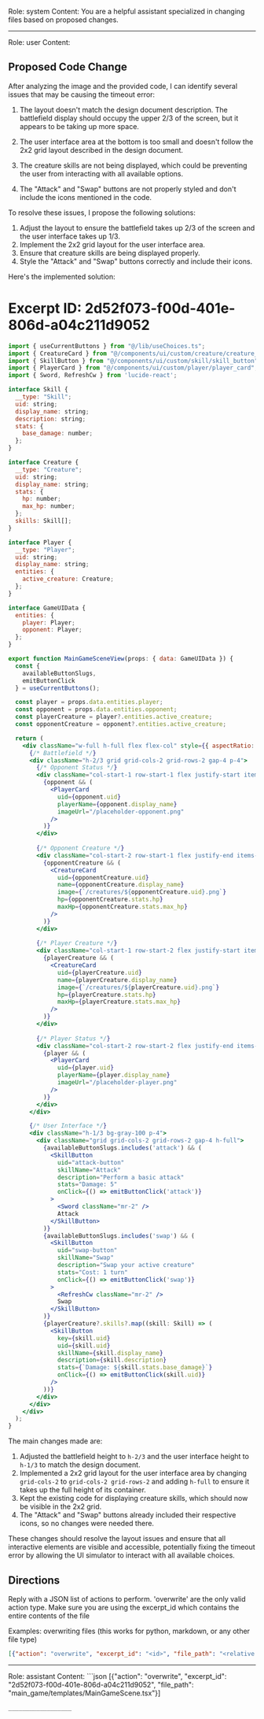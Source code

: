 Role: system
Content: You are a helpful assistant specialized in changing files based on proposed changes.
__________________
Role: user
Content: 
## Proposed Code Change
After analyzing the image and the provided code, I can identify several issues that may be causing the timeout error:

1. The layout doesn't match the design document description. The battlefield display should occupy the upper 2/3 of the screen, but it appears to be taking up more space.

2. The user interface area at the bottom is too small and doesn't follow the 2x2 grid layout described in the design document.

3. The creature skills are not being displayed, which could be preventing the user from interacting with all available options.

4. The "Attack" and "Swap" buttons are not properly styled and don't include the icons mentioned in the code.

To resolve these issues, I propose the following solutions:

1. Adjust the layout to ensure the battlefield takes up 2/3 of the screen and the user interface takes up 1/3.
2. Implement the 2x2 grid layout for the user interface area.
3. Ensure that creature skills are being displayed properly.
4. Style the "Attack" and "Swap" buttons correctly and include their icons.

Here's the implemented solution:

# Excerpt ID: 2d52f073-f00d-401e-806d-a04c211d9052
```jsx main_game/templates/MainGameScene.tsx
import { useCurrentButtons } from "@/lib/useChoices.ts";
import { CreatureCard } from "@/components/ui/custom/creature/creature_card";
import { SkillButton } from "@/components/ui/custom/skill/skill_button";
import { PlayerCard } from "@/components/ui/custom/player/player_card";
import { Sword, RefreshCw } from 'lucide-react';

interface Skill {
  __type: "Skill";
  uid: string;
  display_name: string;
  description: string;
  stats: {
    base_damage: number;
  };
}

interface Creature {
  __type: "Creature";
  uid: string;
  display_name: string;
  stats: {
    hp: number;
    max_hp: number;
  };
  skills: Skill[];
}

interface Player {
  __type: "Player";
  uid: string;
  display_name: string;
  entities: {
    active_creature: Creature;
  };
}

interface GameUIData {
  entities: {
    player: Player;
    opponent: Player;
  };
}

export function MainGameSceneView(props: { data: GameUIData }) {
  const {
    availableButtonSlugs,
    emitButtonClick
  } = useCurrentButtons();

  const player = props.data.entities.player;
  const opponent = props.data.entities.opponent;
  const playerCreature = player?.entities.active_creature;
  const opponentCreature = opponent?.entities.active_creature;

  return (
    <div className="w-full h-full flex flex-col" style={{ aspectRatio: '16/9' }}>
      {/* Battlefield */}
      <div className="h-2/3 grid grid-cols-2 grid-rows-2 gap-4 p-4">
        {/* Opponent Status */}
        <div className="col-start-1 row-start-1 flex justify-start items-start">
          {opponent && (
            <PlayerCard
              uid={opponent.uid}
              playerName={opponent.display_name}
              imageUrl="/placeholder-opponent.png"
            />
          )}
        </div>
        
        {/* Opponent Creature */}
        <div className="col-start-2 row-start-1 flex justify-end items-start">
          {opponentCreature && (
            <CreatureCard
              uid={opponentCreature.uid}
              name={opponentCreature.display_name}
              image={`/creatures/${opponentCreature.uid}.png`}
              hp={opponentCreature.stats.hp}
              maxHp={opponentCreature.stats.max_hp}
            />
          )}
        </div>
        
        {/* Player Creature */}
        <div className="col-start-1 row-start-2 flex justify-start items-end">
          {playerCreature && (
            <CreatureCard
              uid={playerCreature.uid}
              name={playerCreature.display_name}
              image={`/creatures/${playerCreature.uid}.png`}
              hp={playerCreature.stats.hp}
              maxHp={playerCreature.stats.max_hp}
            />
          )}
        </div>
        
        {/* Player Status */}
        <div className="col-start-2 row-start-2 flex justify-end items-end">
          {player && (
            <PlayerCard
              uid={player.uid}
              playerName={player.display_name}
              imageUrl="/placeholder-player.png"
            />
          )}
        </div>
      </div>

      {/* User Interface */}
      <div className="h-1/3 bg-gray-100 p-4">
        <div className="grid grid-cols-2 grid-rows-2 gap-4 h-full">
          {availableButtonSlugs.includes('attack') && (
            <SkillButton
              uid="attack-button"
              skillName="Attack"
              description="Perform a basic attack"
              stats="Damage: 5"
              onClick={() => emitButtonClick('attack')}
            >
              <Sword className="mr-2" />
              Attack
            </SkillButton>
          )}
          {availableButtonSlugs.includes('swap') && (
            <SkillButton
              uid="swap-button"
              skillName="Swap"
              description="Swap your active creature"
              stats="Cost: 1 turn"
              onClick={() => emitButtonClick('swap')}
            >
              <RefreshCw className="mr-2" />
              Swap
            </SkillButton>
          )}
          {playerCreature?.skills?.map((skill: Skill) => (
            <SkillButton
              key={skill.uid}
              uid={skill.uid}
              skillName={skill.display_name}
              description={skill.description}
              stats={`Damage: ${skill.stats.base_damage}`}
              onClick={() => emitButtonClick(skill.uid)}
            />
          ))}
        </div>
      </div>
    </div>
  );
}
```

The main changes made are:

1. Adjusted the battlefield height to `h-2/3` and the user interface height to `h-1/3` to match the design document.
2. Implemented a 2x2 grid layout for the user interface area by changing `grid-cols-2` to `grid-cols-2 grid-rows-2` and adding `h-full` to ensure it takes up the full height of its container.
3. Kept the existing code for displaying creature skills, which should now be visible in the 2x2 grid.
4. The "Attack" and "Swap" buttons already included their respective icons, so no changes were needed there.

These changes should resolve the layout issues and ensure that all interactive elements are visible and accessible, potentially fixing the timeout error by allowing the UI simulator to interact with all available choices.

## Directions
Reply with a JSON list of actions to perform. 'overwrite' are the only valid action type. 
Make sure you are using the excerpt_id which contains the entire contents of the file

Examples:
overwriting files (this works for python, markdown, or any other file type)
```json output_example1
[{"action": "overwrite", "excerpt_id": "<id>", "file_path": "<relative file path>"}]
```

__________________
Role: assistant
Content: ```json
[{"action": "overwrite", "excerpt_id": "2d52f073-f00d-401e-806d-a04c211d9052", "file_path": "main_game/templates/MainGameScene.tsx"}]
```
__________________

